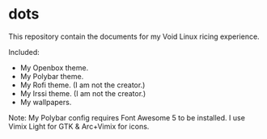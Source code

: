 # dots
This repository contain the documents for my Void Linux
ricing experience.

Included:
- My Openbox theme.
- My Polybar theme.
- My Rofi theme. (I am not the creator.)
- My Irssi theme. (I am not the creator.)
- My wallpapers.

Note: My Polybar config requires Font Awesome 5 to be installed. I use Vimix Light for GTK & Arc+Vimix for icons.
